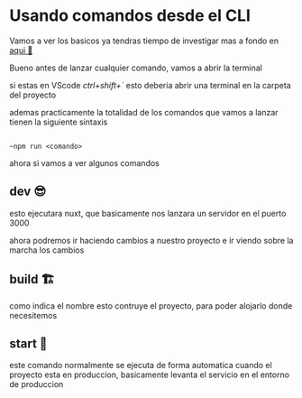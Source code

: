 # Usando comandos desde el CLI

Vamos a ver los basicos ya tendras tiempo de investigar mas a fondo en [aqui :mag_right:](https://nuxtjs.org/docs/get-started/commands)

Bueno antes de lanzar cualquier comando, vamos a abrir la terminal

si estas en VScode *ctrl+shift+`* esto deberia abrir una terminal en la carpeta del proyecto

ademas practicamente la totalidad de los comandos que vamos a lanzar tienen la siguiente sintaxis

```Shell

~npm run <comando>

```

ahora si vamos a ver algunos comandos

## dev :sunglasses:

esto ejecutara nuxt, que basicamente nos lanzara un servidor en el puerto 3000

ahora podremos ir haciendo cambios a nuestro proyecto e ir viendo sobre la marcha los cambios

## build 🏗️

como indica el nombre esto contruye el proyecto, para poder alojarlo donde necesitemos


## start 🚀

este comando normalmente se ejecuta de forma automatica cuando el proyecto esta en produccion, basicamente levanta el servicio en el entorno de produccion




